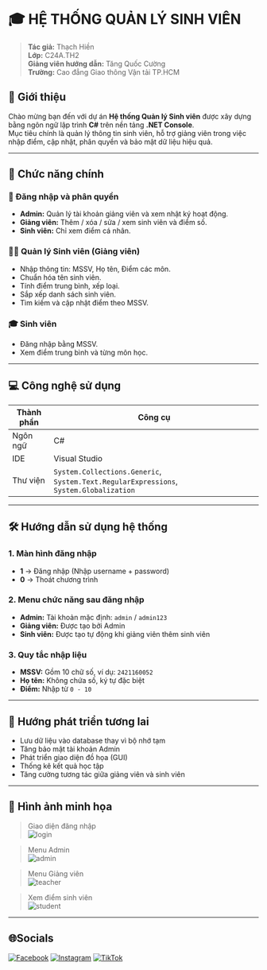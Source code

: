 # 🎓 HỆ THỐNG QUẢN LÝ SINH VIÊN

> **Tác giả:** Thạch Hiền  
> **Lớp:** C24A.TH2  
> **Giảng viên hướng dẫn:** Tăng Quốc Cường  
> **Trường:** Cao đẳng Giao thông Vận tải TP.HCM  

## 👋 Giới thiệu

Chào mừng bạn đến với dự án **Hệ thống Quản lý Sinh viên** được xây dựng bằng ngôn ngữ lập trình **C#** trên nền tảng **.NET Console**.  
Mục tiêu chính là quản lý thông tin sinh viên, hỗ trợ giảng viên trong việc nhập điểm, cập nhật, phân quyền và bảo mật dữ liệu hiệu quả.

---

## 🚀 Chức năng chính

### 🔐 Đăng nhập và phân quyền
- **Admin:** Quản lý tài khoản giảng viên và xem nhật ký hoạt động.
- **Giảng viên:** Thêm / xóa / sửa / xem sinh viên và điểm số.
- **Sinh viên:** Chỉ xem điểm cá nhân.

### 🧑‍🏫 Quản lý Sinh viên (Giảng viên)
- Nhập thông tin: MSSV, Họ tên, Điểm các môn.
- Chuẩn hóa tên sinh viên.
- Tính điểm trung bình, xếp loại.
- Sắp xếp danh sách sinh viên.
- Tìm kiếm và cập nhật điểm theo MSSV.

### 🎓 Sinh viên
- Đăng nhập bằng MSSV.
- Xem điểm trung bình và từng môn học.

---

## 💻 Công nghệ sử dụng

| Thành phần | Công cụ |
|------------|---------|
| Ngôn ngữ | C# |
| IDE | Visual Studio |
| Thư viện | `System.Collections.Generic`, `System.Text.RegularExpressions`, `System.Globalization` |

---

## 🛠 Hướng dẫn sử dụng hệ thống

### 1. Màn hình đăng nhập
- **1** → Đăng nhập (Nhập username + password)
- **0** → Thoát chương trình

### 2. Menu chức năng sau đăng nhập
- **Admin:** Tài khoản mặc định: `admin` / `admin123`
- **Giảng viên:** Được tạo bởi Admin
- **Sinh viên:** Được tạo tự động khi giảng viên thêm sinh viên

### 3. Quy tắc nhập liệu
- **MSSV:** Gồm 10 chữ số, ví dụ: `2421160052`
- **Họ tên:** Không chứa số, ký tự đặc biệt
- **Điểm:** Nhập từ `0 - 10`

---

## 🌱 Hướng phát triển tương lai
- Lưu dữ liệu vào database thay vì bộ nhớ tạm
- Tăng bảo mật tài khoản Admin
- Phát triển giao diện đồ họa (GUI)
- Thống kê kết quả học tập
- Tăng cường tương tác giữa giảng viên và sinh viên

---

## 📸 Hình ảnh minh họa

> Giao diện đăng nhập  
![login](https://drive.google.com/uc?export=view&id=1Mv2AgtTc8jidhYH29BqaAnmdB9tu1n0w)

> Menu Admin  
![admin](https://drive.google.com/uc?export=view&id=1rmk6YfCDGG81B60gJG-wOnIvsdIiVogQ)

> Menu Giảng viên  
![teacher](https://drive.google.com/uc?export=view&id=1yDEn6oJueBUWK0M2BxomTe9MCEURSBUi)

> Xem điểm sinh viên  
![student](https://drive.google.com/uc?export=view&id=1Wzdeczte1sZZIhTBQrGg-gafS5MWWl-E)

---

## 🌐Socials
[![Facebook](https://img.shields.io/badge/Facebook-%231877F2.svg?logo=Facebook&logoColor=white)](https://facebook.com/https://www.facebook.com/Hon.Ty.739326) [![Instagram](https://img.shields.io/badge/Instagram-%23E4405F.svg?logo=Instagram&logoColor=white)](https://instagram.com/https://www.instagram.com/hon.ty.739326) [![TikTok](https://img.shields.io/badge/TikTok-%23000000.svg?logo=TikTok&logoColor=white)](https://tiktok.com/@https://www.tiktok.com/@conbebin?_t=ZS-8vKqIibbEyV&_r=1) 
